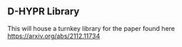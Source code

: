 ## D-HYPR Library

This will house a turnkey library for the paper found here https://arxiv.org/abs/2112.11734

